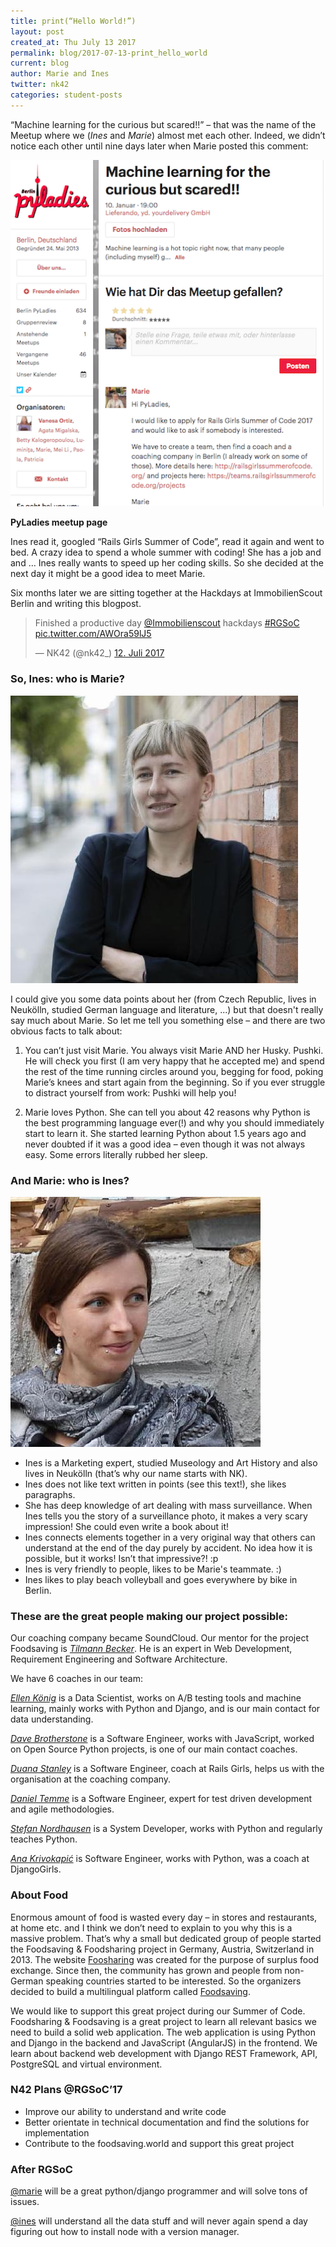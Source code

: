 ```yaml
---
title: print(“Hello World!”)
layout: post
created_at: Thu July 13 2017
permalink: blog/2017-07-13-print_hello_world
current: blog
author: Marie and Ines
twitter: nk42
categories: student-posts
---
```


“Machine learning for the curious but scared!!” – that was the name of the Meetup where we  (_Ines_ and _Marie_) almost met each other. Indeed, we didn’t notice each other until nine days later when Marie posted this comment:

![Team nk42](/img/blog/2017/meetup_screenshot.png)
<div class="image-credits"><b>PyLadies meetup page</b></div>


Ines read it, googled “Rails Girls Summer of Code”, read it again and went to bed. A crazy idea to spend a whole summer with coding! She has a job and and … Ines really wants to speed up her coding skills. So she decided at the next day it might be a good idea to meet Marie. 

Six months later we are sitting together at the Hackdays at ImmobilienScout Berlin and writing this blogpost. 

<blockquote class="twitter-tweet" data-lang="de"><p lang="en" dir="ltr">Finished a productive day <a href="https://twitter.com/Immobilienscout">@Immobilienscout</a> hackdays <a href="https://twitter.com/hashtag/RGSoC?src=hash">#RGSoC</a> <a href="https://t.co/AWOra59lJ5">pic.twitter.com/AWOra59lJ5</a></p>&mdash; NK42 (@nk42_) <a href="https://twitter.com/nk42_/status/885208850152001536">12. Juli 2017</a></blockquote>



### So, Ines: who is Marie?

![Team nk42](/img/blog/2017/marie.jpg)

I could give you some data points about her (from Czech Republic, lives in Neukölln, studied German language and literature, ...) but that doesn't really say much about Marie. So let me tell you something else – and there are two obvious facts to talk about:

1. You can’t just visit Marie. You always visit Marie AND her Husky. Pushki. He will check you first (I am very happy that he accepted me) and spend the rest of the time running circles around you, begging for food, poking Marie’s knees and start again from the beginning. So if you ever struggle to distract yourself from work: Pushki will help you!

2. Marie loves Python. She can tell you about 42 reasons why Python is the best programming language ever(!) and why you should immediately start to learn it. She started learning Python about 1.5 years ago and never doubted if it was a good idea – even though it was not always easy. Some errors literally rubbed her sleep.



### And Marie: who is Ines?

![Team nk42](/img/blog/2017/ines.jpg)

* Ines is a Marketing expert, studied Museology and Art History and also lives in Neukölln (that’s why our name starts with NK).
* Ines does not like text written in points (see this text!), she likes paragraphs.
* She has deep knowledge of art dealing with mass surveillance. When Ines tells you the story of a surveillance photo, it makes a very scary impression! She could even write a book about it!
* Ines connects elements together in a very original way that others can understand at the end of the day purely by accident. No idea how it is possible, but it works! Isn’t that impressive?! :p
* Ines is very friendly to people, likes to be Marie's teammate. :)
* Ines likes to play beach volleyball and goes everywhere by bike in Berlin.



### These are the great people making our project possible:

Our coaching company became SoundCloud. Our mentor for the project Foodsaving is *[Tilmann Becker](https://github.com/tiltec)*. He is an expert in Web Development, Requirement Engineering and Software Architecture.

We have 6 coaches in our team:

*[Ellen König](https://github.com/ellenkoenig)* is a Data Scientist, works on A/B testing tools and machine learning, mainly works with Python and Django, and is our main contact for data understanding.

*[Dave Brotherstone](https://github.com/bruderstein)* is a Software Engineer, works with JavaScript, worked on Open Source Python projects, is one of our main contact coaches.

*[Duana Stanley](https://github.com/starkcoffee)* is a Software Engineer, coach at Rails Girls, helps us with the organisation at the coaching company.

*[Daniel Temme](https://github.com/dmt)* is a Software Engineer, expert for test driven development and agile methodologies.

*[Stefan Nordhausen](https://github.com/snordhausen)* is a System Developer, works with Python and regularly teaches Python.

*[Ana Krivokapić](https://github.com/infraredgirl)* is Software Engineer, works with Python, was a coach at DjangoGirls.



### About Food

Enormous amount of food is wasted every day – in stores and restaurants, at home etc. and I think we don’t need to explain to you why this is a massive problem. That’s why a small but dedicated group of people started the Foodsaving & Foodsharing project in Germany, Austria, Switzerland in 2013. The website <a href="https://foodsharing.de/">Foosharing</a> was created for the purpose of surplus food exchange. Since then, the community has grown and people from non-German speaking countries started to be interested. So the organizers decided to build a multilingual platform called <a href="https://foodsaving.world">Foodsaving</a>. 

We would like to support this great project during our Summer of Code. Foodsharing & Foodsaving is a great project to learn all relevant basics we need to build a solid web application. The web application is using Python and Django in the backend and JavaScript (AngularJS) in the frontend. We learn about backend web development with Django REST Framework, API, PostgreSQL and virtual environment. 



### N42 Plans @RGSoC’17

* Improve our ability to understand and write code 
* Better orientate in technical documentation and find the solutions for implementation 
* Contribute to the foodsaving.world and support this great project



### After RGSoC

<a href="https://github.com/mddemarie">@marie</a> will be a great python/django programmer and will solve tons of issues. 

<a href="https://github.com/id-gue">@ines</a> will understand all the data stuff and will never again spend a day figuring out how to install node with a version manager. 
